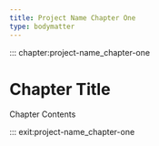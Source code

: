 ```yaml
---
title: Project Name Chapter One
type: bodymatter
---
```


::: chapter:project-name_chapter-one

# Chapter Title

Chapter Contents

::: exit:project-name_chapter-one
